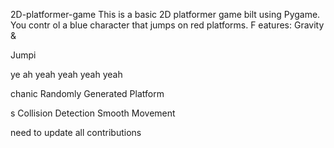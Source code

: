 


     


 2D-platformer-game
This is a basic 2D platformer game 
bilt using Pygame. You contr
ol a blue 
character that jumps on red platforms.
F
eatures: Gravity &amp;


Jumpi



ye ah yeah yeah yeah yeah



chanic Randomly Generated Platform

s Collision Detection  Smooth Movement


need  to update all contributions 



 